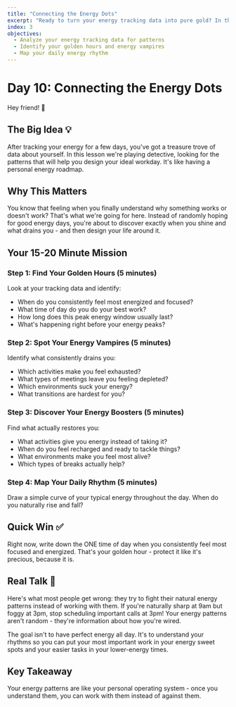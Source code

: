 ```yaml
---
title: "Connecting the Energy Dots"
excerpt: "Ready to turn your energy tracking data into pure gold? In this lesson we're spotting the patterns that will change how you work forever."
index: 3
objectives:
  - Analyze your energy tracking data for patterns
  - Identify your golden hours and energy vampires
  - Map your daily energy rhythm
---
```


# Day 10: Connecting the Energy Dots

Hey friend! 👋

## The Big Idea 💡

After tracking your energy for a few days, you've got a treasure trove of data
about yourself. In this lesson we're playing detective, looking for the patterns
that will help you design your ideal workday. It's like having a personal energy
roadmap.

## Why This Matters

You know that feeling when you finally understand why something works or doesn't
work? That's what we're going for here. Instead of randomly hoping for good
energy days, you're about to discover exactly when you shine and what drains
you - and then design your life around it.

## Your 15-20 Minute Mission

### Step 1: Find Your Golden Hours (5 minutes)

Look at your tracking data and identify:

- When do you consistently feel most energized and focused?
- What time of day do you do your best work?
- How long does this peak energy window usually last?
- What's happening right before your energy peaks?

### Step 2: Spot Your Energy Vampires (5 minutes)

Identify what consistently drains you:

- Which activities make you feel exhausted?
- What types of meetings leave you feeling depleted?
- Which environments suck your energy?
- What transitions are hardest for you?

### Step 3: Discover Your Energy Boosters (5 minutes)

Find what actually restores you:

- What activities give you energy instead of taking it?
- When do you feel recharged and ready to tackle things?
- What environments make you feel most alive?
- Which types of breaks actually help?

### Step 4: Map Your Daily Rhythm (5 minutes)

Draw a simple curve of your typical energy throughout the day. When do you
naturally rise and fall?

## Quick Win ✅

Right now, write down the ONE time of day when you consistently feel most
focused and energized. That's your golden hour - protect it like it's precious,
because it is.

## Real Talk 💬

Here's what most people get wrong: they try to fight their natural energy
patterns instead of working with them. If you're naturally sharp at 9am but
foggy at 3pm, stop scheduling important calls at 3pm! Your energy patterns
aren't random - they're information about how you're wired.

The goal isn't to have perfect energy all day. It's to understand your rhythms
so you can put your most important work in your energy sweet spots and your
easier tasks in your lower-energy times.

## Key Takeaway

Your energy patterns are like your personal operating system - once you
understand them, you can work with them instead of against them.
